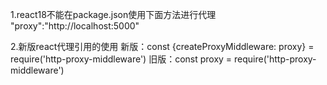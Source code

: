 1.react18不能在package.json使用下面方法进行代理
"proxy":"http://localhost:5000" 

2.新版react代理引用的使用
新版：const {createProxyMiddleware: proxy} = require('http-proxy-middleware')
旧版：const proxy = require('http-proxy-middleware')